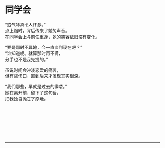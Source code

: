 # 同学会

“这气味真令人怀念。”\
点上烟时，背后传来了她的声音。\
在同学会上与前任重逢，她的笑容依旧没有变化。

“要是那时不异地，会一直谈到现在吧？”\
“谁知道呢。就算那时再不满，\
分手也不是我先提的。”

虽说时间会冲淡恋爱的痛苦，\
但有些伤口，直到后来才发现其实很深。

“我们那些，早就是过去的事喽。”\
她在离开前，留下了这句话，\
把我独自抛在了原地。
<br>
<br>
<br>
<br>
<br>
<br>
<br>
<br>

---
